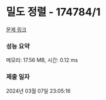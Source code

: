 # 밀도 정렬 - 174784/1 

[문제 링크](https://level.goorm.io/exam/174784/%EB%B0%80%EB%8F%84-%EC%A0%95%EB%A0%AC/quiz/1) 

### 성능 요약

메모리: 17.56 MB, 시간: 0.12 ms

### 제출 일자

2024년 03월 07일 23:05:16

